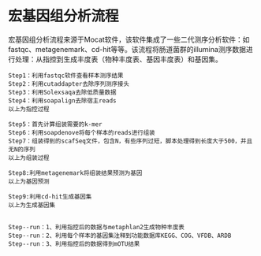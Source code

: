 # 宏基因组分析流程

宏基因组分析流程来源于Mocat软件，该软件集成了一些二代测序分析软件：如fastqc、metagenemark、cd-hit等等。该流程将肠道菌群的illumina测序数据进行处理：从指控到生成丰度表（物种丰度表、基因丰度表）和基因集。


    Step1：利用fastqc软件查看样本测序结果
    Step2：利用cutaddapter去除序列测序接头
    Step3：利用Solexsaqa去除低质量数据
    Step4：利用soapalign去除宿主reads
    以上为指控过程

    Step5：首先计算组装需要的k-mer
    Step6：利用soapdenove将每个样本的reads进行组装
    Step7：组装得到的scafSeq文件，包含N，有些序列过短，脚本处理得到长度大于500，并且无N的序列
    以上为组装过程

    Step8:利用metagenemark将组装结果预测为基因
    以上为基因预测

    Step9:利用cd-hit生成基因集
    以上为生成基因集


    Step--run：1、利用指控后的数据与metaphlan2生成物种丰度表
    Step--run：2、利用每个样本的基因集注释到功能数据库KEGG、COG、VFDB、ARDB
    Step--run：3、利用指控后的数据得到mOTU结果


